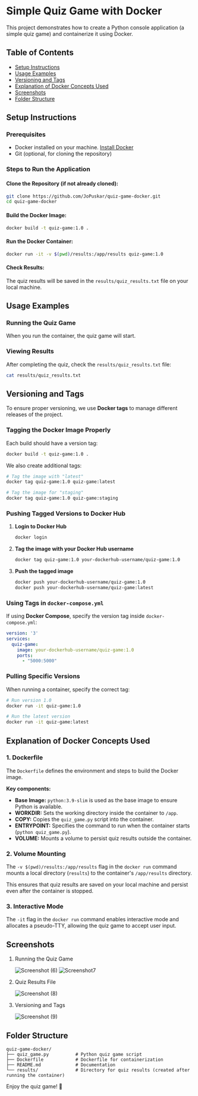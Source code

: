 # **Simple Quiz Game with Docker**
This project demonstrates how to create a Python console application (a simple quiz game) and containerize it using Docker.

## **Table of Contents**
- [Setup Instructions](#setup-instructions)
- [Usage Examples](#usage-examples)
- [Versioning and Tags](#versioning-and-tags)
- [Explanation of Docker Concepts Used](#explanation-of-docker-concepts-used)
- [Screenshots](#screenshots)
- [Folder Structure](#folder-structure)

## **Setup Instructions**

### **Prerequisites**
- Docker installed on your machine. [Install Docker](https://docs.docker.com/get-docker/)
- Git (optional, for cloning the repository)

### **Steps to Run the Application**

#### **Clone the Repository (if not already cloned):**
```sh
git clone https://github.com/JoPuskar/quiz-game-docker.git
cd quiz-game-docker
```

#### **Build the Docker Image:**
```sh
docker build -t quiz-game:1.0 .
```

#### **Run the Docker Container:**
```sh
docker run -it -v $(pwd)/results:/app/results quiz-game:1.0
```

#### **Check Results:**
The quiz results will be saved in the `results/quiz_results.txt` file on your local machine.

## **Usage Examples**

### **Running the Quiz Game**
When you run the container, the quiz game will start.

### **Viewing Results**
After completing the quiz, check the `results/quiz_results.txt` file:
```sh
cat results/quiz_results.txt
```

## **Versioning and Tags**
To ensure proper versioning, we use **Docker tags** to manage different releases of the project.

### **Tagging the Docker Image Properly**
Each build should have a version tag:
```sh
docker build -t quiz-game:1.0 .
```
We also create additional tags:
```sh
# Tag the image with "latest"
docker tag quiz-game:1.0 quiz-game:latest

# Tag the image for "staging"
docker tag quiz-game:1.0 quiz-game:staging
```

### **Pushing Tagged Versions to Docker Hub**
1. **Login to Docker Hub**  
   ```sh
   docker login
   ```
2. **Tag the image with your Docker Hub username**  
   ```sh
   docker tag quiz-game:1.0 your-dockerhub-username/quiz-game:1.0
   ```
   
3. **Push the tagged image**  
   ```sh
   docker push your-dockerhub-username/quiz-game:1.0
   docker push your-dockerhub-username/quiz-game:latest
   ```

### **Using Tags in `docker-compose.yml`**
If using **Docker Compose**, specify the version tag inside `docker-compose.yml`:
```yaml
version: '3'
services:
  quiz-game:
    image: your-dockerhub-username/quiz-game:1.0
    ports:
      - "5000:5000"
```

### **Pulling Specific Versions**
When running a container, specify the correct tag:
```sh
# Run version 1.0
docker run -it quiz-game:1.0

# Run the latest version
docker run -it quiz-game:latest
```

## **Explanation of Docker Concepts Used**

### **1. Dockerfile**
The `Dockerfile` defines the environment and steps to build the Docker image.

**Key components:**
- **Base Image:** `python:3.9-slim` is used as the base image to ensure Python is available.
- **WORKDIR:** Sets the working directory inside the container to `/app`.
- **COPY:** Copies the `quiz_game.py` script into the container.
- **ENTRYPOINT:** Specifies the command to run when the container starts (`python quiz_game.py`).
- **VOLUME:** Mounts a volume to persist quiz results outside the container.

### **2. Volume Mounting**
The `-v $(pwd)/results:/app/results` flag in the `docker run` command mounts a local directory (`results`) to the container's `/app/results` directory.

This ensures that quiz results are saved on your local machine and persist even after the container is stopped.

### **3. Interactive Mode**
The `-it` flag in the `docker run` command enables interactive mode and allocates a pseudo-TTY, allowing the quiz game to accept user input.

## **Screenshots**
1. Running the Quiz Game
   
   ![Screenshot (6)](https://github.com/user-attachments/assets/a463981f-3aa8-404c-944b-6469e1618c86)
   ![Screenshot7](https://github.com/user-attachments/assets/6bd6acb4-97a4-46bc-90b8-a915b10b4af2)

2. Quiz Results File
   
   ![Screenshot (8)](https://github.com/user-attachments/assets/42155bc5-a9f8-46d3-bbdd-fced4c5aa9aa)

3. Versioning and Tags
   
   ![Screenshot (9)](https://github.com/user-attachments/assets/45686682-4580-408b-83fb-6a2a2f605e7f)

## **Folder Structure**
```
quiz-game-docker/
├── quiz_game.py          # Python quiz game script
├── Dockerfile            # Dockerfile for containerization
├── README.md             # Documentation
└── results/              # Directory for quiz results (created after running the container)
```

Enjoy the quiz game! 🚀


